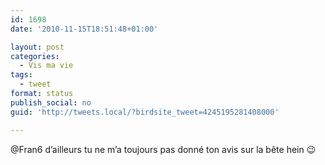 ```yaml
---
id: 1698
date: '2010-11-15T18:51:48+01:00'

layout: post
categories:
  - Vis ma vie
tags:
  - tweet
format: status
publish_social: no
guid: 'http://tweets.local/?birdsite_tweet=4245195281408000'

---
```


@Fran6 d’ailleurs tu ne m’a toujours pas donné ton avis sur la bête hein 😉